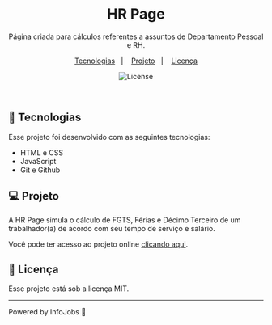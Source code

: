 <h1 align="center"> HR Page </h1>

<p align="center">
Página criada para cálculos referentes a assuntos de Departamento Pessoal e RH.
</p>

<p align="center">
  <a href="#-tecnologias">Tecnologias</a>&nbsp;&nbsp;&nbsp;|&nbsp;&nbsp;&nbsp;
  <a href="#-projeto">Projeto</a>&nbsp;&nbsp;&nbsp;|&nbsp;&nbsp;&nbsp;
  <!--
  <a href="#-layout">Layout</a>&nbsp;&nbsp;&nbsp;|&nbsp;&nbsp;&nbsp; -->
  <a href="#memo-licença">Licença</a>
</p>

<p align="center">
  <img alt="License" src="https://img.shields.io/static/v1?label=license&message=MIT&color=49AA26&labelColor=000000">
</p>

<br>
<!--
<p align="center">
  <img alt="projeto Habits" src=".github/preview.jpg" width="100%">
</p> -->

## 🚀 Tecnologias

Esse projeto foi desenvolvido com as seguintes tecnologias:

- HTML e CSS
- JavaScript
- Git e Github
<!--
- Figma -->

## 💻 Projeto

A HR Page simula o cálculo de FGTS, Férias e Décimo Terceiro de um trabalhador(a) de acordo com seu tempo de serviço e salário.

Você pode ter acesso ao projeto online [clicando aqui](https://toddynan.github.io/HR-Page).
<!--
## 🔖 Layout

Você pode visualizar o layout do projeto através [DESSE LINK](https://www.figma.com/community/file/1195327109778210238). É necessário ter uma conta no [Figma](https://figma.com) para acessá-lo. -->

## :memo: Licença

Esse projeto está sob a licença MIT.

---

Powered by InfoJobs :wave:
